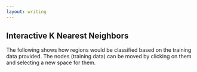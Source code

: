 ```yaml
---
layout: writing
---
```


## Interactive K Nearest Neighbors

The following shows how regions would be classified based on the training data provided. The nodes (training
data) can be moved by clicking on them and selecting a new space for them.

<div id="knnCanvasContainer" class="resizingCanvasContainer">
<canvas id="knnCanvas" class="resizingCanvas"></canvas>
</div>

<script src="./js/knn.js"></script>
<script type="text/x-mathjax-config">
    MathJax.Hub.Config({
      tex2jax: {
        skipTags: ['script', 'noscript', 'style', 'textarea', 'pre'],
        inlineMath: [['$','$']]
      }
    });
</script>
<script src="https://cdn.mathjax.org/mathjax/latest/MathJax.js?config=TeX-AMS-MML_HTMLorMML" type="text/javascript"></script>